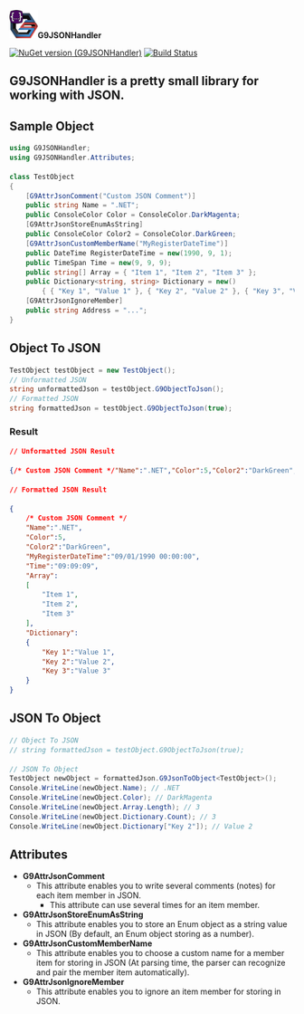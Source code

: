 [<img alt="G9TM" src="https://github.com/ImanKari/G9JSONHandler/blob/main/G9JSONHandler/G9JSONHandler/G9-Icon.png?raw=true" width="50" />](https://www.nuget.org/profiles/ImanKari)**G9JSONHandler**

[![NuGet version (G9JSONHandler)](https://img.shields.io/nuget/v/G9JSONHandler.svg?style=flat-square)](https://www.nuget.org/packages/G9JSONHandler/)
[![Build Status](https://g9tm.visualstudio.com/G9JSONHandler/_apis/build/status/G9JSONHandler?branchName=main)](https://g9tm.visualstudio.com/G9JSONHandler/_build/latest?definitionId=14&branchName=main)

## G9JSONHandler is a pretty small library for working with JSON.
## Sample Object
```csharp
using G9JSONHandler;
using G9JSONHandler.Attributes;

class TestObject
{
    [G9AttrJsonComment("Custom JSON Comment")]
    public string Name = ".NET";
    public ConsoleColor Color = ConsoleColor.DarkMagenta;
    [G9AttrJsonStoreEnumAsString]
    public ConsoleColor Color2 = ConsoleColor.DarkGreen;
    [G9AttrJsonCustomMemberName("MyRegisterDateTime")]
    public DateTime RegisterDateTime = new(1990, 9, 1);
    public TimeSpan Time = new(9, 9, 9);
    public string[] Array = { "Item 1", "Item 2", "Item 3" };
    public Dictionary<string, string> Dictionary = new()
        { { "Key 1", "Value 1" }, { "Key 2", "Value 2" }, { "Key 3", "Value 3" } };
    [G9AttrJsonIgnoreMember] 
    public string Address = "...";
}
```

## Object To JSON
```csharp
TestObject testObject = new TestObject();
// Unformatted JSON
string unformattedJson = testObject.G9ObjectToJson();
// Formatted JSON
string formattedJson = testObject.G9ObjectToJson(true);
```
### Result
```json
// Unformatted JSON Result

{/* Custom JSON Comment */"Name":".NET","Color":5,"Color2":"DarkGreen","MyRegisterDateTime":"09/01/1990 00:00:00","Time":"09:09:09","Array":["Item 1","Item 2","Item 3"],"Dictionary":{"Key 1":"Value 1","Key 2":"Value 2","Key 3":"Value 3"}}

// Formatted JSON Result

{
	/* Custom JSON Comment */
	"Name":".NET",
	"Color":5,
	"Color2":"DarkGreen",
	"MyRegisterDateTime":"09/01/1990 00:00:00",
	"Time":"09:09:09",
	"Array":
	[
		"Item 1",
		"Item 2",
		"Item 3"
	],
	"Dictionary":
	{
		"Key 1":"Value 1",
		"Key 2":"Value 2",
		"Key 3":"Value 3"
	}
}
```

## JSON To Object

```csharp
// Object To JSON
// string formattedJson = testObject.G9ObjectToJson(true);

// JSON To Object
TestObject newObject = formattedJson.G9JsonToObject<TestObject>();
Console.WriteLine(newObject.Name); // .NET
Console.WriteLine(newObject.Color); // DarkMagenta
Console.WriteLine(newObject.Array.Length); // 3
Console.WriteLine(newObject.Dictionary.Count); // 3
Console.WriteLine(newObject.Dictionary["Key 2"]); // Value 2
```
## Attributes

- **G9AttrJsonComment**
  - This attribute enables you to write several comments (notes) for each item member in JSON.
    - This attribute can use several times for an item member.
- **G9AttrJsonStoreEnumAsString**
  - This attribute enables you to store an Enum object as a string value in JSON (By default, an Enum object storing as a number).
- **G9AttrJsonCustomMemberName**
  - This attribute enables you to choose a custom name for a member item for storing in JSON (At parsing time, the parser can recognize and pair the member item automatically).
- **G9AttrJsonIgnoreMember**
  - This attribute enables you to ignore an item member for storing in JSON.